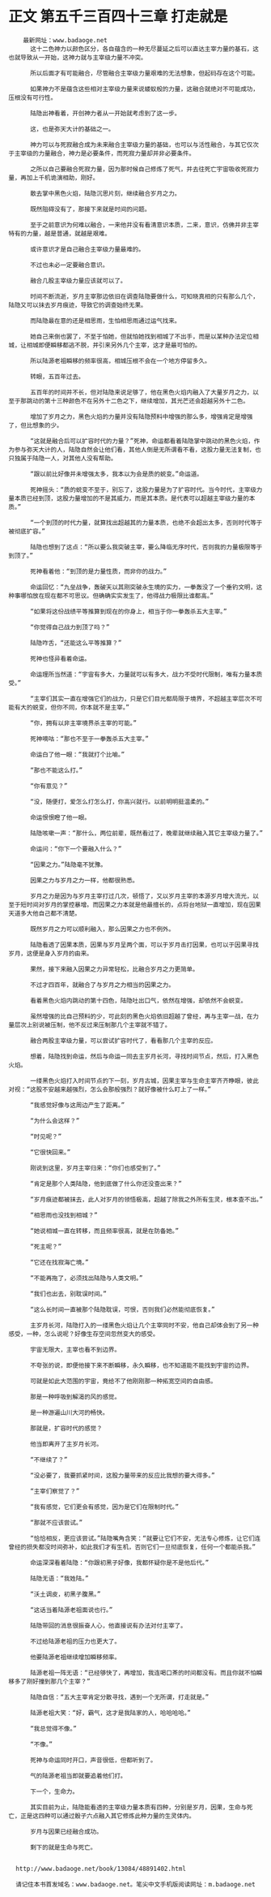 # 正文 第五千三百四十三章 打走就是
        最新网址：www.badaoge.net
          这十二色神力以颜色区分，各自蕴含的一种无尽蔓延之后可以直达主宰力量的基石，这也就导致从一开始，这神力就与主宰级力量不冲突。
      
          所以后面才有可能融合，尽管融合主宰级力量艰难的无法想象，但起码存在这个可能。
      
          如果神力不是蕴含这些相对主宰级力量来说蝼蚁般的力量，这融合就绝对不可能成功，压根没有可行性。
      
          陆隐出神看着，开创神力者从一开始就考虑到了这一步。
      
          这，也是弥天大计的基础之一。
      
          神力可以与死寂融合成为未来融合主宰级力量的基础，也可以与活性融合，与其它仅次于主宰级的力量融合，神力是必要条件，而死寂力量却并非必要条件。
      
          之所以自己要融合死寂力量，因为那时候自己修炼了死气，并去往死亡宇宙吸收死寂力量，再加上千机诡演相助，刚好。
      
          散去掌中黑色火焰，陆隐沉思片刻，继续融合岁月之力。
      
          既然阻碍没有了，那接下来就是时间的问题。
      
          至于之前意识为何难以融合，一来他并没有看清意识本质，二来，意识，仿佛并非主宰特有的力量，越是普通，就越是艰难。
      
          或许意识才是自己融合主宰级力量最难的。
      
          不过也未必一定要融合意识。
      
          融合几股主宰级力量应该就可以了。
      
          时间不断流逝，岁月主宰那边依旧在调查陆隐要做什么，可知晓真相的只有那么几个，陆隐又可以抹去岁月痕迹，导致它的调查始终无果。
      
          而陆隐最在意的还是相思雨，生怕相思雨通过运气找来。
      
          她自己来倒也罢了，不至于怕她，但就怕她找到相城了不出手，而是以某种办法定位相城，让相城即便瞬移都逃不脱，并引来另外几个主宰，这才是最可怕的。
      
          所以陆源老祖瞬移的频率很高，相城压根不会在一个地方停留多久。
      
          转眼，五百年过去。
      
          五百年的时间并不长，但对陆隐来说足够了，他在黑色火焰内融入了大量岁月之力，以至于那跳动的第十三种颜色不在另外十二色之下，继续增加，其光芒还会超越另外十二色。
      
          增加了岁月之力，黑色火焰的力量并没有陆隐预料中增强的那么多，增强肯定是增强了，但比想象的少。
      
          “这就是融合后可以扩容时代的力量？”死神，命运都看着陆隐掌中跳动的黑色火焰，作为参与弥天大计的人，陆隐自然会让他们看，其他人倒是无所谓看不看，这股力量无法复制，也只独属于陆隐一人，对其他人没有帮助。
      
          “跟以前比好像并未增强太多，我本以为会是质的蜕变。”命运道。
      
          死神摇头：“质的蜕变不至于，别忘了，这股力量是为了扩容时代。当今时代，主宰级力量本质已经到顶，这股力量增加的不是其威力，而是其本质。是代表可以超越主宰级力量的本质。”
      
          “一个到顶的时代力量，就算找出超越其的力量本质，也绝不会超出太多，否则时代等于被彻底扩容。”
      
          陆隐也想到了这点：“所以要么我突破主宰，要么降临无序时代，否则我的力量极限等于到顶了。”
      
          死神看着他：“到顶的是力量性质，而非你的战力。”
      
          命运回忆：“九垒战争，轰破天以其刚突破永生境的实力，一拳轰没了一个垂钓文明，这种事哪怕放在现在都不可思议。但确确实实发生了，他得战力极限比谁都高。”
      
          “如果将这份战绩平等推算到现在的你身上，相当于你一拳轰杀五大主宰。”
      
          “你觉得自己战力到顶了吗？”
      
          陆隐咋舌，“还能这么平等推算？”
      
          死神也怪异看着命运。
      
          命运理所当然道：“宇宙有多大，力量就可以有多大，战力不受时代限制，唯有力量本质受。”
      
          “主宰们其实一直在增强它们的战力，只是它们目光都局限于境界，不超越主宰层次不可能有大的蜕变，但你不同，你本就不是主宰。”
      
          “你，拥有以非主宰境界杀主宰的可能。”
      
          死神嘀咕：“那也不至于一拳轰杀五大主宰。”
      
          命运白了他一眼：“我就打个比喻。”
      
          “那也不能这么打。”
      
          “你有意见？”
      
          “没，随便打，爱怎么打怎么打，你高兴就行。以前明明挺温柔的。”
      
          命运恨恨瞪了他一眼。
      
          陆隐咳嗽一声：“那什么，两位前辈，既然看过了，晚辈就继续融入其它主宰级力量了。”
      
          命运问：“你下一个要融入什么？”
      
          “因果之力。”陆隐毫不犹豫。
      
          因果之力与岁月之力一样，他都很熟悉。
      
          岁月之力是因为与岁月主宰打过几次，顿悟了，又以岁月主宰的本源岁月增大流光，以至于短时间对岁月的掌控暴增。而因果之力本就是他最擅长的，点将台地狱一直增加，现在因果天道多大他自己都不清楚。
      
          既然岁月之力可以顺利融入，那么因果之力也不例外。
      
          陆隐看透了因果本质，因果与岁月呈两个面，可以于岁月击打因果，也可以于因果寻找岁月，这便是身入岁月的由来。
      
          果然，接下来融入因果之力异常轻松，比融合岁月之力更简单。
      
          不过才四百年，就融合了与岁月之力相当的因果之力。
      
          看着黑色火焰内跳动的第十四色，陆隐吐出口气，依然在增强，却依然不会蜕变。
      
          虽然增强的比自己预料的少，可此刻的黑色火焰依旧超越了曾经，再与主宰一战，在力量层次上别说被压制，他不反过来压制那几个主宰就不错了。
      
          融合两股主宰级力量，可以尝试扩容时代了，看看那几个主宰的反应。
      
          想着，陆隐找到命运，然后与命运一同去主岁月长河，寻找时间节点，然后，打入黑色火焰。
      
          一缕黑色火焰打入时间节点的下一刻，岁月古城，因果主宰与生命主宰齐齐睁眼，彼此对视：“这股不安越来越强烈，怎么会那般强烈？就好像被什么盯上了一样。”
      
          “我感觉好像与这周边产生了距离。”
      
          “为什么会这样？”
      
          “时见呢？”
      
          “它很快回来。”
      
          刚说到这里，岁月主宰归来：“你们也感受到了。”
      
          “肯定是那个人类陆隐，他到底做了什么你还没查出来？”
      
          “岁月痕迹都被抹去，此人对岁月的领悟极高，超越了除我之外所有生灵，根本查不出。”
      
          “相思雨也没找到相城？”
      
          “她说相城一直在转移，而且频率很高，就是在防备她。”
      
          “死主呢？”
      
          “它还在找寂海亡境。”
      
          “不能再拖了，必须找出陆隐与人类文明。”
      
          “我们也出去，别耽误时间。”
      
          “这么长时间一直被那个陆隐耽误，可恨，否则我们必然能彻底恢复。”
      
          主岁月长河，陆隐打入的一缕黑色火焰让几个主宰同时不安，他自己却体会到了另一种感受，一种，怎么说呢？好像生存空间忽然变大的感受。
      
          宇宙无限大，主宰也看不到边界。
      
          不夸张的说，即便他接下来不断瞬移，永久瞬移，也不知道能不能找到宇宙的边界。
      
          可就是如此大范围的宇宙，竟给不了他刚刚那一种拓宽空间的自由感。
      
          那是一种呼吸到解渴的风的感觉。
      
          是一种游遍山川大河的畅快。
      
          那就是，扩容时代的感觉？
      
          他当即离开了主岁月长河。
      
          “不继续了？”
      
          “没必要了，我要抓紧时间，这股力量带来的反应比我想的要大得多。”
      
          “主宰们察觉了？”
      
          “我有感觉，它们更会有感觉，因为是它们在限制时代。”
      
          “那就不应该尝试。”
      
          “恰恰相反，更应该尝试。”陆隐嘴角含笑：“就要让它们不安，无法专心修炼，让它们连曾经的损失都没时间弥补，如此我们才有生机，否则它们一旦彻底恢复，任何一个都能杀我。”
      
          命运深深看着陆隐：“你跟初黑子好像，我都怀疑你是不是他后代。”
      
          陆隐无语：“我姓陆。”
      
          “沃土调皮，初黑子腹黑。”
      
          “这话当着陆源老祖面说也行。”
      
          陆隐带回的消息很振奋人心，他直接说有办法对付主宰了。
      
          不过给陆源老祖的压力也更大了。
      
          他要陆源老祖继续增加瞬移频率。
      
          陆源老祖一阵无语：“已经够快了，再增加，我连喝口茶的时间都没有。而且你就不怕瞬移多了刚好撞到那几个主宰？”
      
          陆隐自信：“五大主宰肯定分散寻找，遇到一个无所谓，打走就是。”
      
          陆源老祖大笑：“好，霸气，这才是我陆家的人，哈哈哈哈。”
      
          “我总觉得不像。”
      
          “不像。”
      
          死神与命运同时开口，声音很低，但都听到了。
      
          气的陆源老祖当即就要追着他们打。
      
          下一个，生命力。
      
          其实目前为止，陆隐能看透的主宰级力量本质有四种，分别是岁月，因果，生命与死亡，正是这四种可以通过骰子六点融入其它修炼此种力量的生灵体内。
      
          岁月与因果已经融合成功。
      
          剩下的就是生命与死亡。
      
      
      http://www.badaoge.net/book/13084/48891402.html
      
      请记住本书首发域名：www.badaoge.net。笔尖中文手机版阅读网址：m.badaoge.net